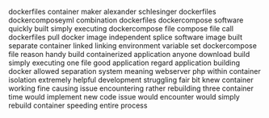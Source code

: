 dockerfiles container maker alexander schlesinger dockerfiles dockercomposeyml combination dockerfiles dockercompose software quickly built simply executing dockercompose file compose file call dockerfiles pull docker image independent splice software image built separate container linked linking environment variable set dockercompose file reason handy build containerized application anyone download build simply executing one file good application regard application building docker allowed separation system meaning webserver php within container isolation extremely helpful development struggling fair bit knew container working fine causing issue encountering rather rebuilding three container time would implement new code issue would encounter would simply rebuild container speeding entire process